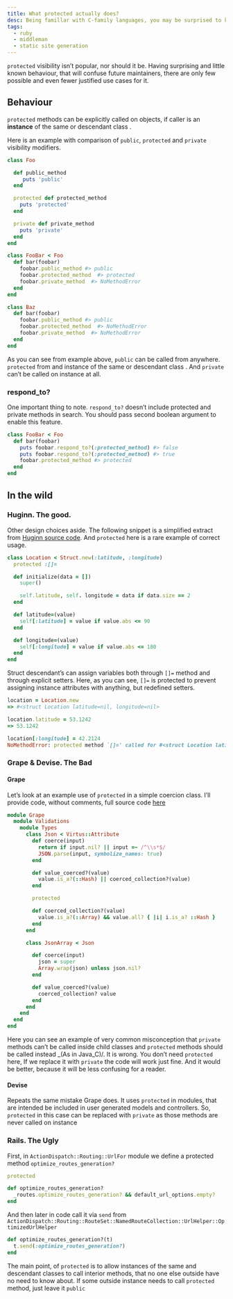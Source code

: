 ```yaml
---
title: What protected actually does?
desc: Being famillar with C-family languages, you may be surprised to know how protected works in Ruby
tags:
  - ruby
  - middleman
  - static site generation
---
```


 `protected` visibility isn’t popular, nor should it be. Having surprising and little known behaviour, that will confuse future maintainers, there are only few possible and even fewer justified use cases for it.

## Behaviour
 `protected` methods can be explicitly called on objects, if caller is an **instance** of the same or descendant class .

Here is an example with comparison of `public`, `protected` and `private` visibility modifiers.

```ruby
class Foo

  def public_method
     puts 'public'
  end

  protected def protected_method
    puts 'protected'
  end

  private def private_method
    puts 'private'
  end
end

class FooBar < Foo
  def bar(foobar)
    foobar.public_method #> public
    foobar.protected_method  #> protected
    foobar.private_method  #> NoMethodError
  end
end

class Baz
  def bar(foobar)
    foobar.public_method #> public
    foobar.protected_method  #> NoMethodError
    foobar.private_method  #> NoMethodError
  end
end
```

As you can see from example above, `public` can be called from anywhere. `protected` from and instance of the same or descendant class .  And `private` can’t be called on instance  at all.

### respond_to?
One important thing  to note.
`respond_to?` doesn’t include protected and private methods in search. You should pass second boolean argument to enable this feature.

```ruby
class FooBar < Foo
  def bar(foobar)
    puts foobar.respond_to?(:protected_method) #> false
    puts foobar.respond_to?(:protected_method) #> true
    foobar.protected_method #> protected
  end
end
```

## In the wild
### Huginn. The good.
Other design choices aside. The following snippet is a simplified extract from [Huginn source code](https://github.com/huginn/huginn/blob/master/lib/location.rb). And `protected` here is a rare example of correct usage.

```ruby
class Location < Struct.new(:latitude, :longitude)
  protected :[]=

  def initialize(data = [])
    super()

    self.latitude, self. longitude = data if data.size == 2
  end

  def latitude=(value)
    self[:latitude] = value if value.abs <= 90
  end

  def longitude=(value)
    self[:longitude] = value if value.abs <= 180
  end
end
```
Struct descendant’s can assign variables both through `[]=` method and through explicit setters. Here, as you can see, `[]=` is protected to prevent assigning instance attributes with anything, but redefined setters.

```ruby
location = Location.new
=> #<struct Location latitude=nil, longitude=nil>

location.latitude = 53.1242
=> 53.1242

location[:longitude] = 42.2124
NoMethodError: protected method `[]=' called for #<struct Location latitude=53.1242, longitude=nil>
```

### Grape & Devise. The Bad
#### Grape
Let’s look at an example use of `protected`  in a simple coercion class. I’ll provide code, without comments, full source code [here](https://github.com/ruby-grape/grape/blob/220c345dff9602e431ac780abcb98dbb24293395/lib/grape/validations/types/json.rb#L33-L41)

```ruby
module Grape
  module Validations
    module Types
      class Json < Virtus::Attribute
        def coerce(input)
          return if input.nil? || input =~ /^\\s*$/
          JSON.parse(input, symbolize_names: true)
        end

        def value_coerced?(value)
          value.is_a?(::Hash) || coerced_collection?(value)
        end

        protected

        def coerced_collection?(value)
          value.is_a?(::Array) && value.all? { |i| i.is_a? ::Hash }
        end
      end

      class JsonArray < Json

        def coerce(input)
          json = super
          Array.wrap(json) unless json.nil?
        end

        def value_coerced?(value)
          coerced_collection? value
        end
      end
    end
  end
end
```

Here you can see an example of very common misconception that `private`  methods can’t be called inside child classes and  `protected`  methods should be called instead  _(As in Java_C)/. It is wrong.  You don’t need  `protected`  here, If we replace it with `private` the code will work just fine. And it would be better, because it will be less confusing for a reader.


#### Devise
Repeats the same mistake Grape does. It uses `protected`  in modules, that are intended be included in user generated models and controllers. So, `protected` in this case can be replaced with  `private` as those methods are never called on instance


### Rails. The Ugly
First, in `ActionDispatch::Routing::UrlFor`  module we define a protected method `optimize_routes_generation?`

```ruby
protected

def optimize_routes_generation?
  _routes.optimize_routes_generation? && default_url_options.empty?
end
```

And then later in code call it via `send`  from `ActionDispatch::Routing::RouteSet::NamedRouteCollection::UrlHelper::OptimizedUrlHelper`

```ruby
def optimize_routes_generation?(t)
  t.send(:optimize_routes_generation?)
end
```

The main point, of `protected` is to allow instances of the same and descendant classes to call interior methods, that no one else outside have no need to know about.  If some outside instance needs to call `protected` method, just leave it `public`




